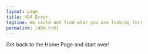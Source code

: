```yaml
---
layout: page
title: 404 Error
tagline: We could not find what you are looking for!
permalink: /404.html
---
```


Get back to the Home Page and start over!
